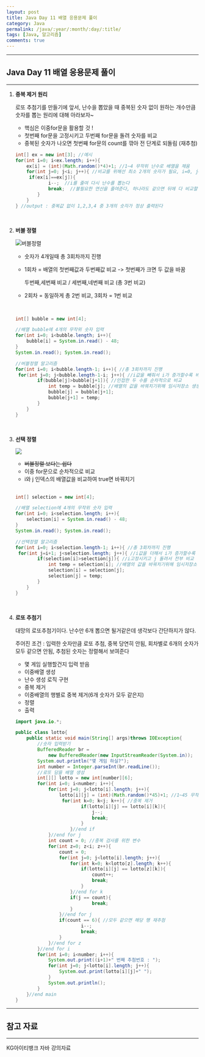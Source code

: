 ```yaml
---
layout: post
title: Java Day 11 배열 응용문제 풀이
category: Java
permalink: /java/:year/:month/:day/:title/
tags: [Java, 알고리즘]
comments: true
---
```


---

## Java Day 11 배열 응용문제 풀이

---



1. **중복 제거 원리**

   로또 추첨기를 만들기에 앞서, 난수을 뽑았을 때 중복된 숫자 없이 원하는 개수만큼 숫자를 뽑는 원리에 대해 아라보자~

   * 핵심은 이중for문을 활용할 것 ! 
   * 첫번째 for문을 고정시키고 두번째 for문을 돌려 숫자를 비교
   * 중복된 숫자가 나오면 첫번째 for문의 count를 깎아 전 단계로 되돌림 (재추첨)

   ```java
   int[] ex = new int[3]; //예시
   for(int i=0; i<ex.length; i++){
       ex[i] = (int)(Math.random()*4)+1; //1~4 무작위 난수로 배열을 채움
       for(int j=0; j<i; j++){ //비교를 위해선 최소 2개의 숫자가 필요, i=0, j=0일 경우는 skip된다
       	if(ex[i]==ex[j]){
               i--;  //i를 줄여 다시 난수를 뽑는다
               break;  //불필요한 연산을 줄여준다, 하나라도 같으면 뒤에 다 비교할 필요가 없기때문   
           }
       }
   } //output : 중복값 없이 1,2,3,4 중 3개의 숫자가 정상 출력된다
   ```

   <br>

2. **버블 정렬**

   ![버블정렬](C:\Users\임썽\Documents\GitHub\limunosekai.github.io\assets\img\bubble.JPG)

   * 숫자가 4개일때 총 3회차까지 진행

   * 1회차 = 배열의 첫번째값과 두번째값 비교 -> 첫번째가 크면 두 값을 바꿈

     두번째,세번째 비교 / 세번째,네번째 비교  (총 3번 비교)

   * 2회차 = 동일하게 총 2번 비교, 3회차 = 1번 비교

   <br>

   ```java
   int[] bubble = new int[4];
   
   //배열 bubble에 4개의 무작위 숫자 입력
   for(int i=0; i<bubble.length; i++){
       bubble[i] = System.in.read() - 48;
   }
   System.in.read(); System.in.read();
   
   //버블정렬 알고리즘
   for(int i=0; i<bubble.length-1; i++){ //총 3회차까지 진행
   	for(int j=0; j<bubble.length-1-i; j++){ //i값을 빼줘서 i가 증가할수록 비교횟수 감소
           if(bubble[j]>bubble[j+1]){ //인접한 두 수를 순차적으로 비교
               int temp = bubble[j]; //배열의 값을 바꿔치기위해 임시저장소 생성 
               bubble[j] = bubble[j+1];
               bubble[j+1] = temp;
           }
       }
   }
   ```

   <br>

3. **선택 정렬**

   ![](C:\Users\임썽\Documents\GitHub\limunosekai.github.io\assets\img\pick.JPG)

   * ~~버블정렬 보다는 쉽다~~
   * 이중 for문으로 순차적으로 비교
   * i와 j 인덱스의 배열값을 비교하여 true면 바꿔치기

   <br>

   ```java
   int[] selection = new int[4];
   
   //배열 selection에 4개의 무작위 숫자 입력
   for(int i=0; i<selection.length; i++){
       selection[i] = System.in.read() - 48;
   }
   System.in.read(); System.in.read();
   
   //선택정렬 알고리즘
   for(int i=0; i<selection.length-1; i++){ //총 3회차까지 진행
   	for(int j=i+1; j<selection.length; j++){ //i값을 더해서 i가 증가할수록 비교횟수 감소
           if(selection[i]>selection[j]){ //i고정시키고 j 돌려서 전부 비교
               int temp = selection[i]; //배열의 값을 바꿔치기위해 임시저장소 생성 
               selection[i] = selection[j];
               selection[j] = temp;
           }
       }
   }
   ```

   <br>

4. **로또 추첨기**

   대망의 로또추첨기이다. 난수만 6개 뽑으면 될거같은데 생각보다 간단하지가 않다.

   주어진 조건 : 입력한 숫자만큼 로또 추첨, 중복 당연히 안됨, 회차별로 6개의 숫자가 모두 같으면 안됨,  추첨된 숫자는 정렬해서 보여준다

   * 몇 게임 실행할건지 입력 받음
   * 이중배열 생성
   * 난수 생성 로직 구현
   * 중복 제거
   * 이중배열의 행별로 중복 제거(6개 숫자가 모두 같은지)
   * 정렬
   * 출력

   ```java
   import java.io.*;
   
   public class lotto{
       public static void main(String[] args)throws IOException{
           //숫자 입력받기
           BufferedReader br = 
               new BufferedReader(new InputStreamReader(System.in));
           System.out.println("몇 게임 하실?");
           int number = Integer.parseInt(br.readLine());
           //로또 담을 배열 생성
           int[][] lotto = new int[number][6];
           for(int i=0; i<number; i++){
               for(int j=0; j<lotto[i].length; j++){
                   lotto[i][j] = (int)(Math.random()*45)+1; //1~45 무작위 6개 뽑기
                   	for(int k=0; k<j; k++){ //중복 제거
                           if(lotto[i][j] == lotto[i][k]){
                               j--;
                               break;
                           }
                       }//end if
               }//end for j
               int count = 0; //중복 검사를 위한 변수
               for(int z=0; z<i; z++){
                   count = 0;
                   for(int j=0; j<lotto[i].length; j++){
                       for(int k=0; k<lotto[z].length; k++){
                           if(lotto[i][j] == lotto[z][k]){
                               count++;
                               break;
                           }
                       }//end for k
                       if(j == count){
                               break;
                       }
                   }//end for j
                   if(count == 6){ //모두 같으면 해당 행 재추첨
                           i--;
                           break;
                   }
               }//end for z
           }//end for i
           for(int i=0; i<number; i++){
               System.out.print((i+1)+" 번째 추첨번호 : ");
               for(int j=0; j<lotto[i].length; j++){
                   System.out.print(lotto[i][j]+" ");
               }
               System.out.println();
           }
       }//end main
   }
   ```

   




---

## 참고 자료

---

KG아이티뱅크 자바 강의자료